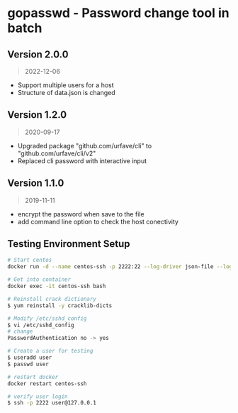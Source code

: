 # gopasswd - Password change tool in batch

## Version 2.0.0
> 2022-12-06
- Support multiple users for a host
- Structure of data.json is changed

## Version 1.2.0
> 2020-09-17
- Upgraded package "github.com/urfave/cli" to "github.com/urfave/cli/v2"
- Replaced cli password with interactive input

## Version 1.1.0
> 2019-11-11
- encrypt the password when save to the file
- add command line option to check the host conectivity

## Testing Environment Setup

```sh
# Start centos
docker run -d --name centos-ssh -p 2222:22 --log-driver json-file --log-opt max-size=1m jdeathe/centos-ssh:centos-7

# Get into container
docker exec -it centos-ssh bash

# Reinstall crack dictionary
$ yum reinstall -y cracklib-dicts

# Modify /etc/sshd_config
$ vi /etc/sshd_config
# change
PasswordAuthentication no -> yes

# Create a user for testing
$ useradd user
$ passwd user

# restart docker
docker restart centos-ssh

# verify user login
$ ssh -p 2222 user@127.0.0.1
```